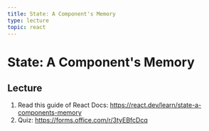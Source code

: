 ```yaml
---
title: State: A Component's Memory
type: lecture
topic: react
---
```


# State: A Component's Memory

## Lecture

1. Read this guide of React Docs: https://react.dev/learn/state-a-components-memory
2. Quiz: https://forms.office.com/r/3tyEBfcDcq
